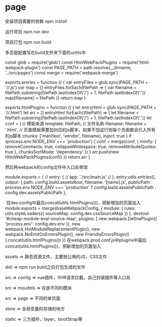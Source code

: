 # page
安装项目需要的依赖
npm install 

运行项目
npm run dev

项目打包
npm run build

多页面配置写在build文件夹下面的untils中

const glob = require('glob')
const HtmlWebPackPlugins = require('html-webpack-plugin')
const PAGE_PATH = path.resolve(__dirname, '../src/pages')
const merge = require('webpack-merge')


exports.entries = function () {
	var entryFiles = glob.sync(PAGE_PATH + '/*/*.js')
	var map = {}
	entryFiles.forEach(filePath => {
		var filename = filePath.substring(filePath.lastIndexOf('\/') + 1, filePath.lastIndexOf('.'))
		map[filename] = filePath
	})
	return map
}

exports.htmlPlugins = function () {
	let entryHtml = glob.sync(PAGE_PATH + '/*/*.html')
	let arr = []
	entryHtml.forEach((filePath) => {
		let filename = filePath.substring(filePath.lastIndexOf('\/') + 1, filePath.lastIndexOf('.'))
		let conf = {
			// 模板来源
			template: filePath,
			// 文件名称
			filename: filename + '.html',
			// 页面模板需要加对应的js脚本，如果不加这行则每个页面都会引入所有的js脚本
			chunks: ['manifest', 'vendor', filename],
			inject: true
		}
		if (process.env.NODE_ENV === 'production') {
			conf = merge(conf, {
				minify: {
					removeComments: true,
					collapseWhitespace: true,
					removeAttributeQuotes: true
				},
				chunksSortMode: 'dependency'
			})
		}
		arr.push(new HtmlWebPackPlugins(conf))
	})
	return arr
}

然后再webpack的config文件中入口处修改

module.exports = {
  // entry: {
  //   app: './src/main.js'
  // },
  entry:utils.entries(),
  output: {
    path: config.build.assetsRoot,
    filename: '[name].js',
    publicPath: process.env.NODE_ENV === 'production'
      ? config.build.assetsPublicPath
      : config.dev.assetsPublicPath
  },
  
  在dev.config中最后concat(utils.htmlPlugins())，把新增加的页面加入
 module.exports = merge(baseWebpackConfig, {
  module: {
    rules: utils.styleLoaders({ sourceMap: config.dev.cssSourceMap })
  },
  devtool: '#cheap-module-eval-source-map',
  plugins: [
    new webpack.DefinePlugin({
      'process.env': config.dev.env
    }),
    new webpack.HotModuleReplacementPlugin(),
    new webpack.NoEmitOnErrorsPlugin(),
    new FriendlyErrorsPlugin()
  ].concat(utils.htmlPlugins())
})
在webpack.prod.conf.js中plugins中最后concat(utils.htmlPlugins())，把新增加的页面加入

assets => 静态资源文件，主要放公用的JS，CSS文件

dist => npm run build之后打包生成的文件

src => config => vue插件，XHR请求拦截，自己封装插件等入口处

src => moudels => 存放不同的模块

src => page => 不同的单页面

store => 全局变量的存储的地方

static => 三方插件，layer，bootStrap等

 
